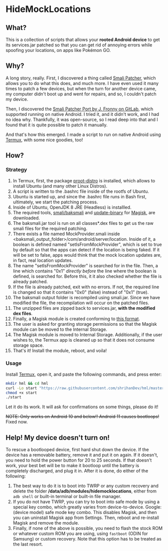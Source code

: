 # HideMockLocations

## What?
This is a collection of scripts that allows your **rooted Android device** to get its services.jar patched so that you can get rid of annoying errors while spoofing your locations, on apps like Pokémon GO.

## Why?
A long story, really. First, I discovered a thing called [Smali Patcher](https://forum.xda-developers.com/t/module-smali-patcher-7-3.3680053), which allows you to do what this does, and much more. I have even used it many times to patch a few devices, but when the turn for another device came, my computer didn't boot up and went for repairs, and so, I couldn't patch my device.

Then, I discovered the [Smali Patcher Port by J. Fronny on GitLab](https://gitlab.com/JFronny/smalipatcher), which supported running on native Android. I tried it, and it didn't work, and I had no idea why. Thankfully, it was open-source, so I read deep into that and I found that it is quite possible to patch it manually.

And that's how this emerged. I made a script to run on native Android using [Termux](https://f-droid.org/packages/com.termux), with some nice goodies, too!

## How?
### Strategy
1. In Termux, first, the package [proot-distro](https://github.com/termux/proot-distro) is installed, which allows to install Ubuntu (and many other Linux Distros).
2. A script is written to the .bashrc file inside of the rootfs of Ubuntu.
3. Ubuntu is started up, and since the .bashrc file runs in Bash first, ultimately, we start the patching process.
4. Inside of Ubuntu, OpenJDK 8 JRE (Headless) is installled.
5. The required tools, [smali/baksmali](https://github.com/JesusFreke/smali) and [update-binary](https://github.com/topjohnwu/Magisk/blob/master/scripts/module_installer.sh) for [Magisk](https://github.com/topjohnwu/Magisk), are downloaded.
6. The baksmali.jar tool is run on all classes\*.dex files to get us the raw smali files for the required patching.
7. There exists a file named MockProvider.smali inside <baksmali_output_folder>/com/android/server/location. Inside of it, a boolean is defined named "setIsFromMockProvider", which is set to true by default so that the apps can detect if the location is being faked. If it will be set to false, apps would think that the mock location updates are, in fact, real location updates.
8. The name "setIsFromMockProvider" is searched for in the file. Then, a line which contains "0x1" _directly before_ the line where the boolean is defined, is searched for. Before this, it it also checked whether the file is already patched.
9. If the file is already patched, exit with no errors. If not, the required line is changed so that it contains "0x0" (false) instead of "0x1" (true).
10. The baksmali output folder is recompiled using smali.jar. Since we have modified the file, the recompilation will occur on the patched files.
11. The unzipped files are zipped back to services.jar, **with the modified dex files**.
12. Finally, a Magisk module is created conforming to [this format](https://topjohnwu.github.io/Magisk/guides.html).
13. The user is asked for granting storage permissions so that the Magisk module can be moved to the Internal Storage.
14. The Magisk module is moved to Internal Storage. Additionally, if the user wishes to, the Termux app is cleaned up so that it does not consume storage space.
15. That's it! Install the module, reboot, and voila!

### Usage
Install [Termux](https://f-droid.org/packages/com.termux), open it, and paste the following commands, and press enter:

```sh
mkdir hml && cd hml
curl -Lo start "https://raw.githubusercontent.com/shrihanDev/hml/master/start.sh"
chmod +x start
./start
```
Let it do its work. It will ask for confirmations on some things, please do it!

~~NOTE: Only works on Android 10 and below!! Android 11 causes bootloops!~~ Fixed now.

## Help! My device doesn't turn on!
To rescue a bootlooped device, first hard shut down the device. If the device has a removable battery, remove it and put it on again. If it doesn't, you need to hold the power button for 20 to 25 seconds. If that doesn't work, your best bet will be to make it bootloop until the battery is completely discharged, and plug it in. After it is done, do either of the following:
1. The best way to do it is to boot into TWRP or any custom recovery and delete the folder **/data/adb/modules/hidemocklocations**, either from `adb shell` or built-in terminal or built-in file manager.
2. If you do not have TWRP, you can try to boot into safe mode by using a special key combo, which greatly varies from device-to-device. Google: (device model) safe mode key combo. This disables Magisk, and then you can uninstall Magisk app from Settings. Then, reboot and re-install Magisk and remove the module.
3. Finally, if none of the above is possible, you need to flash the stock ROM or whatever custom ROM you are using, using `fastboot` (ODIN for Samsung) or custom recovery. Note that this option has to be treated as the last resort.
